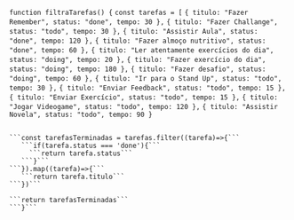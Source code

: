 ```function filtraTarefas() {```
  ```const tarefas = [```
    ```{ titulo: "Fazer Remember", status: "done", tempo: 30 },```
    ```{ titulo: "Fazer Challange", status: "todo", tempo: 30 },```
    ```{ titulo: "Assistir Aula", status: "done", tempo: 120 },```
    ```{ titulo: "Fazer almoço nutritivo", status: "done", tempo: 60 },```
    ```{ titulo: "Ler atentamente exercícios do dia", status: "doing", tempo: 20 },```
    ```{ titulo: "Fazer exercício do dia", status: "doing", tempo: 180 },```
    ```{ titulo: "Fazer desafio", status: "doing", tempo: 60 },```
    ```{ titulo: "Ir para o Stand Up", status: "todo", tempo: 30 },```
    ```{ titulo: "Enviar Feedback", status: "todo", tempo: 15 },```
    ```{ titulo: "Enviar Exercício", status: "todo", tempo: 15 },```
    ```{ titulo: "Jogar Videogame", status: "todo", tempo: 120 },```
    ```{ titulo: "Assistir Novela", status: "todo", tempo: 90 }```
 ```]

 ```const tarefasTerminadas = tarefas.filter((tarefa)=>{```
    ```if(tarefa.status === 'done'){```
      ```return tarefa.status```
    ```}```
 ```}).map((tarefa)=>{```
    ```return tarefa.titulo```
 ```})```

 ```return tarefasTerminadas```
```}```
